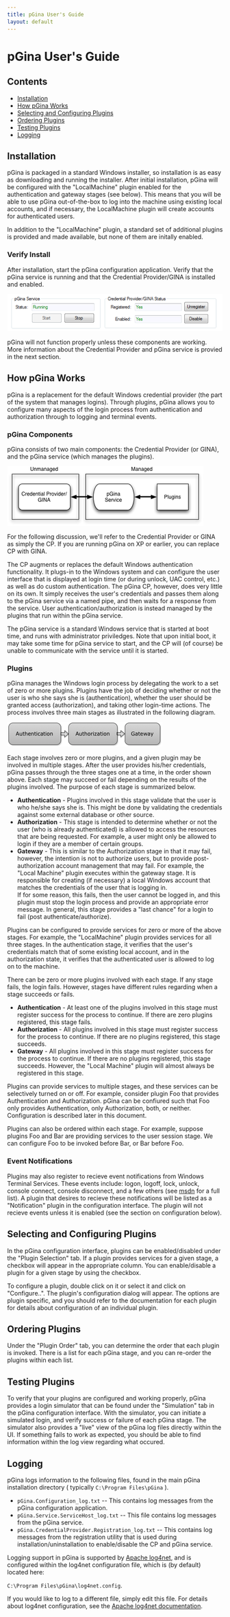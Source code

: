 ```yaml
---
title: pGina User's Guide
layout: default
---
```


pGina User's Guide
===================

## Contents
* [Installation](#install)
* [How pGina Works](#howworks)
* [Selecting and Configuring Plugins](#selecting)
* [Ordering Plugins](#ordering)
* [Testing Plugins](#testing)
* [Logging](#logging)

<h2 id="install">Installation</h2>

pGina is packaged in a standard Windows installer, so installation is as easy as
downloading and running the installer.  After initial installation, pGina will be
configured with the "LocalMachine" plugin enabled for the authentication 
and gateway stages (see below).  This means that you will be able to use 
pGina out-of-the-box to log 
into the machine using existing local accounts, and if necessary, the 
LocalMachine plugin will create accounts for authenticated users.

In addition to the "LocalMachine" plugin, a standard set of additional plugins 
is provided and made available, but none of them are initally enabled.

<h3>Verify Install</h3>

After installation, start the pGina configuration application.  Verify that the pGina service
is running and that the Credential Provider/GINA is installed and enabled.  

![pgina Components Enabled](images/components_green_screen.png)

pGina will not
function properly unless these components are working.  More information about
the Credential Provider and pGina service is provied in the next section.

<h2 id="howworks">How pGina Works</h2>

pGina is a replacement for the default Windows credential provider (the part
of the system that manages logins).  Through plugins, pGina allows you to
configure many aspects of the login process from authentication and authorization
through to logging and terminal events.

<h3>pGina Components</h3>

pGina consists of two main components:  the Credential Provider (or GINA), and the 
pGina service (which manages the plugins).

![pGina components](images/pgina_components.png)

For the following discussion, we'll refer to the Credential Provider or GINA as simply
the CP.  If you are running pGina on XP or earlier, you can replace CP with GINA.

The CP augments or replaces the default Windows
authentication functionality.  It plugs-in to the Windows
system and can configure the user interface that is displayed
at login time (or during unlock, UAC control, etc.) as well as do custom
authentication.  The pGina CP, however, does very 
little on its own.  It simply receives the user's credentials and passes
them along to the pGina service via a named pipe, and then waits for a response
from the service.  User authentication/authorization
is instead managed by the plugins that run within the pGina service.

The pGina service is a standard Windows service that is started at boot time,
and runs with administrator priviledges.  Note that upon initial boot, it may take 
some time for pGina service to start, and the CP will (of course) be unable to 
communicate with the service until it is started.

<h3>Plugins</h3>

pGina manages the Windows login process by delegating the work to a set of zero or more
plugins.  Plugins have the job of deciding whether or not the user is who she
says she is (authentication), whether the user should be granted access 
(authorization), and taking other login-time actions.  The process involves
three main stages as illustrated in the following diagram.

![pGina stages](images/pgina_stages.png)

Each stage involves zero or more plugins, and a given plugin may be involved
in multiple stages.  After the user provides his/her credentials, pGina passes through the three
stages one at a time, in the order shown above.  Each stage may succeed or 
fail depending on the results of the plugins involved.  The purpose of each
stage is summarized below.

* __Authentication__ - Plugins involved in this stage validate that the user is
  who he/she says she is.  This might be done by validating the credentials against
  some external database or other source.
* __Authorization__ - This stage is intended to determine whether or not the 
  user (who is already authenticated) is allowed to access the resources that
  are being requested.  For example, a user might only be allowed to login if 
  they are a member of certain groups.
* __Gateway__ - This is similar to the Authorization stage in that it may fail,
  however, the intention is not to authorize users, but to provide post-authorization
  account management that may fail.  For example, the "Local Machine" plugin 
  executes within the gateway stage.  It is responsible for creating (if necessary) a local
  Windows account that matches the credentials of the user that is logging in.  
  If for some reason, this fails, then the user cannot be logged in, and this
  plugin must stop the login process and provide an appropriate
  error message.  In general, this stage provides a "last chance" for a login
  to fail (post authenticate/authorize).
  
Plugins can be configured to provide services for zero or more of the above stages.
For example, the "LocalMachine" plugin provides services for all three stages.  In
the authentication stage, it verifies that the user's credentials match that of
some existing local account, and in the authorization state, it verifies that the
authenticated user is allowed to log on to the machine.

There can be zero or more plugins involved with each stage.  If any stage fails,
the login fails.  However, stages have different rules regarding when a stage
succeeds or fails.

* __Authentication__ - At least one of the plugins involved in this stage must register
  success for the process to continue.  If there are zero plugins registered, 
  this stage fails.
* __Authorization__ - All plugins involved in this stage must register success
  for the process to continue.  If there are no plugins registered, this stage
  succeeds.
* __Gateway__ - All plugins involved in this stage must register success for 
 the process to continue.  If there are no plugins registered, this stage
 succeeds.  However, the "Local Machine" plugin will almost always be registered
 in this stage.

Plugins can provide services to multiple stages, and these services can be
selectively turned on or off.  For example, consider plugin Foo that provides
Authentication and Authorization.  pGina can be confiured such that Foo only 
provides Authentication, only Authorization, both, or neither.  Configuration
is described later in this document.

Plugins can also be ordered within each stage.  For example, suppose plugins
Foo and Bar are providing services to the user session stage.  We can configure
Foo to be invoked before Bar, or Bar before Foo.

<h3>Event Notifications</h3>

Plugins may also register to recieve event notifications from Windows 
Terminal Services.  These events include: logon, logoff, lock, unlock,
console connect, console disconnect, and a few others (see 
[msdn](http://msdn.microsoft.com/en-us/library/system.serviceprocess.sessionchangereason.aspx)
for a full list).  A plugin that desires to
recieve these notifications will be listed as a "Notification"
plugin in the configuration interface.  The plugin will not recieve 
events unless it is enabled (see the section on configuration below).

<h2 id="selecting">Selecting and Configuring Plugins</h2>

In the pGina configuration interface, plugins can be enabled/disabled under
the "Plugin Selection" tab.  If a plugin provides services for a given stage,
a checkbox will appear in the appropriate column.  You can enable/disable a 
plugin for a given stage by using the checkbox.  

To configure a plugin, double click on it or select it and click on 
"Configure..".   The plugin's configuration dialog will appear.  The
options are plugin specific, and you should refer to the documentation for
each plugin for details about configuration of an individual plugin.

<h2 id="ordering">Ordering Plugins</h2>

Under the "Plugin Order" tab, you can determine the order that each plugin
is invoked.  There is a list for each pGina stage, and you can re-order the
plugins within each list.

<h2 id="testing">Testing Plugins</h2>

To verify that your plugins are configured and working properly, pGina provides
a login simulator that can be found under the "Simulation" tab in the pGina 
configuration interface.   With the simulator, you can initiate a simulated
login, and verify success or failure of each pGina stage.  The simulator also
provides a "live" view of the pGina log files directly within the UI.  If something
fails to work as expected, you should be able to find information within the 
log view regarding what occured.

<h2 id="logging">Logging</h2>

pGina logs information to the following files, found in the main pGina installation
directory ( typically `C:\Program Files\pGina` ).

* `pGina.Configuration_log.txt` -- This contains log messages from the pGina configuration
application.  
* `pGina.Service.ServiceHost_log.txt` -- This file contains log messages from the pGina service.
* `pGina.CredentialProvider.Registration_log.txt` -- This contains log messages from the
registration utility that is used during installation/uninstallation to enable/disable the
CP and pGina service.

Logging support in pGina is supported by [Apache log4net](http://logging.apache.org/log4net/),
and is configured within the log4net configuration file, which is (by default) located
here: 

`C:\Program Files\pGina\log4net.config`.  

If you would like to log to a different file,
simply edit this file.  For details about log4net configuration, see the 
[Apache log4net documentation](http://logging.apache.org/log4net/release/manual/introduction.html).